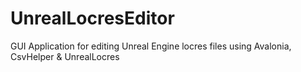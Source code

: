 # UnrealLocresEditor
GUI Application for editing Unreal Engine locres files using Avalonia, CsvHelper & UnrealLocres
